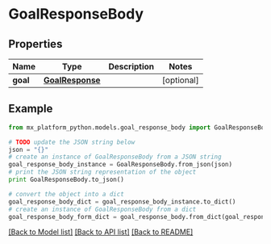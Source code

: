 # GoalResponseBody


## Properties
Name | Type | Description | Notes
------------ | ------------- | ------------- | -------------
**goal** | [**GoalResponse**](GoalResponse.md) |  | [optional] 

## Example

```python
from mx_platform_python.models.goal_response_body import GoalResponseBody

# TODO update the JSON string below
json = "{}"
# create an instance of GoalResponseBody from a JSON string
goal_response_body_instance = GoalResponseBody.from_json(json)
# print the JSON string representation of the object
print GoalResponseBody.to_json()

# convert the object into a dict
goal_response_body_dict = goal_response_body_instance.to_dict()
# create an instance of GoalResponseBody from a dict
goal_response_body_form_dict = goal_response_body.from_dict(goal_response_body_dict)
```
[[Back to Model list]](../README.md#documentation-for-models) [[Back to API list]](../README.md#documentation-for-api-endpoints) [[Back to README]](../README.md)


